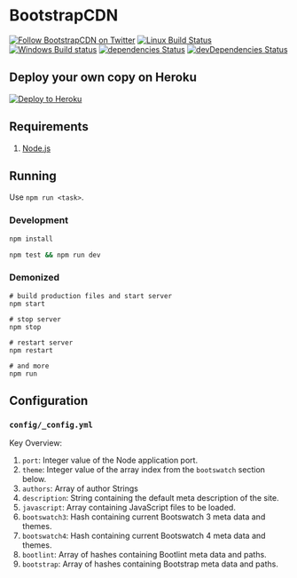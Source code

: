 # BootstrapCDN

[![Follow BootstrapCDN on Twitter](https://img.shields.io/badge/twitter-@getBootstrapCDN-55acee.svg?style=flat-square)](https://twitter.com/getbootstrapcdn)
[![Linux Build Status](https://img.shields.io/travis/MaxCDN/bootstrapcdn/develop.svg?label=Linux%20build&style=flat-square)](https://travis-ci.org/MaxCDN/bootstrapcdn)
[![Windows Build status](https://img.shields.io/appveyor/ci/jdorfman/bootstrapcdn/develop.svg?label=Windows%20build&style=flat-square)](https://ci.appveyor.com/project/jdorfman/bootstrapcdn)
[![dependencies Status](https://img.shields.io/david/MaxCDN/bootstrapcdn.svg?style=flat-square)](https://david-dm.org/MaxCDN/bootstrapcdn)
[![devDependencies Status](https://img.shields.io/david/dev/MaxCDN/bootstrapcdn.svg?style=flat-square)](https://david-dm.org/MaxCDN/bootstrapcdn?type=dev)

## Deploy your own copy on Heroku

[![Deploy to Heroku](https://www.herokucdn.com/deploy/button.svg)](https://heroku.com/deploy)

## Requirements

1. [Node.js](https://nodejs.org/)

## Running

Use `npm run <task>`.

### Development

```sh
npm install

npm test && npm run dev
```

### Demonized

```shell
# build production files and start server
npm start

# stop server
npm stop

# restart server
npm restart

# and more
npm run
```

## Configuration

### `config/_config.yml`

Key Overview:

1. `port`: Integer value of the Node application port.
2. `theme`: Integer value of the array index from the `bootswatch` section below.
3. `authors`: Array of author Strings
4. `description`: String containing the default meta description of the site.
5. `javascript`: Array containing JavaScript files to be loaded.
6. `bootswatch3`: Hash containing current Bootswatch 3 meta data and themes.
7. `bootswatch4`: Hash containing current Bootswatch 4 meta data and themes.
8. `bootlint`: Array of hashes containing Bootlint meta data and paths.
9. `bootstrap`: Array of hashes containing Bootstrap meta data and paths.
